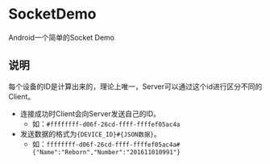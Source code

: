 # SocketDemo
Android一个简单的Socket Demo

## 说明
每个设备的ID是计算出来的，理论上唯一，Server可以通过这个id进行区分不同的Client。

- 连接成功时Client会向Server发送自己的ID。
  * 如：`#ffffffff-d06f-26cd-ffff-ffffef05ac4a`
- 发送数据的格式为`{DEVICE_ID}#{JSON数据}`。
  * 如：`ffffffff-d06f-26cd-ffff-ffffef05ac4a#{"Name":"Reborn","Number":"201611010991"}`
